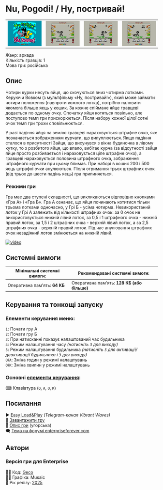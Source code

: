 # Nu, Pogodi! / Ну, постривай!

| | | | |
| --- | --- | --- | --- |
|![screen1](screenshots/scrn_nupogodi_01.png)|![screen2](screenshots/scrn_nupogodi_02.png)|![screen3](screenshots/scrn_nupogodi_03.png)|![screen4](screenshots/scrn_nupogodi_04.png)|

Жанр: аркада  
Кількість гравців: 1  
Мова гри: російська  

## Опис

Чотири курки несуть яйця, що скочуються вниз чотирма лотками. Керуючи Вовком (з мультфільму «Ну, постривай!»), який може займати чотири положення (навпроти кожного лотка), потрібно наловити якомога більше яєць у кошик. За кожне спіймане яйце гравцеві додається по одному очку. Спочатку яйця котяться повільно, але поступово темп гри прискорюється. Після набору кожної цілої сотні очок темп гри трохи сповільнюється.

У разі падіння яйця на землю гравцеві нараховується штрафне очко, яке позначається зображенням курчати, що вилуплюється. Якщо падіння сталося в присутності Зайця, що висунувся з вікна будиночка в лівому кутку, то з розбитого яйця, що впало, вибігає курча (за відсутності зайця яйце просто розбивається і нараховується ціле штрафне очко), а гравцеві нараховується половина штрафного очка, зображення штрафного курчати при цьому блимає. При наборі в кошик 200 і 500 яєць штрафні очки анулюються. Після отримання трьох штрафних очок (від трьох до шести падінь яєць) гра припиняється.

### Режими гри

Гра має два ступені складності, що викликаються відповідно кнопками «Гра А» і «Гра Б». Гра А означає, що яйця починають котитися тільки трьома лотками одночасно, у Грі Б - усіма чотирма. Невикористаний лоток у Грі А залежить від кількості штрафних очок: за 0 очок не використовується нижній лівий лоток, за 0,5 і 1 штрафного очка - нижній правий лоток, за 1,5 і 2 штрафних очка - верхній лівий лоток, а за 2,5 штрафних очка - верхній правий лоток. Під час анулювання штрафних очок незадіяний лоток змінюється на нижній лівий.

[![video](https://img.youtube.com/vi/xQI7g0ZFbuw/0.jpg)](https://www.youtube.com/watch?v=xQI7g0ZFbuw)

## Системні вимоги

|Мінімальні системні вимоги:|Рекомендовані системні вимоги:|
|---------------------------|------------------------------|
|Оперативна пам'ять: **64 КБ**|Оперативна пам'ять: **128 КБ (або більше)**|  

## Керування та тонкощі запуску
### Елементи керування меню:

`1`: Почати гру А  
`2`: Почати гру Б  
`3`: При натисканні показує налаштований час будильника  
`4`: Режим налаштування часу *(натисніть `3` для виходу)*  
`5`: Режим налаштування будильника *(натисніть `5` для активації/деактивації будильника і `3` для виходу)*  
`Q`/`A`: Зміна годин у режимі налаштувань  
`O`/`K`: Зміна хвилин у режимі налаштувань  

### Основні [елементи керування](../controllers.md):
⌨ Клавіатура (`Q`, `A`, `O`, `K`)  

## Посилання

▶ [Easy Load&Play](https://t.me/EP128k_Load_n_Play/773) *(Telegram-канал Vibrant Waves)*  
💾 [Завантажити гру](http://www.ep128.hu/Ep_Games/Prg/Nu_Pogodi.rar)  
📃 [Опис гри](http://www.ep128.hu/Ep_Games/Leiras/Nu_Pogodi.htm) (угорська)  
🗨 [Тема на форумі enterpriseforever.com](https://enterpriseforever.com/jatekok/nu-pogodi!/)  

## Автори
### Версія гри для Enterprise
👨‍💻 Код: [Geco](../../community/geco.md)  
👨‍💻 Графіка: Musaic  
📅 Рік релізу: [2025](../release_years/2025.md)